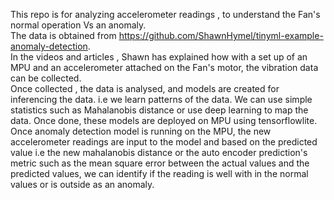 This repo is for analyzing accelerometer readings , to understand the Fan's normal operation Vs an anomaly.  
The data is obtained from https://github.com/ShawnHymel/tinyml-example-anomaly-detection.   
In the videos and articles , Shawn has explained how with a set up of  an MPU and an accelerometer attached on the Fan's motor, the vibration data can be collected.    
Once collected , the data is analysed, and models are created for inferencing the data. i.e we learn patterns of the data. We can use simple statistics such as Mahalanobis distance or use deep learning to map the data.  Once done, these models are deployed on MPU using tensorflowlite.    
Once anomaly detection model is running on the MPU, the new accelerometer readings are input to the model and based on the predicted value i.e the new mahalanobis distance or the auto encoder prediction's metric such as the mean square error between the actual values and the predicted values, we can identify if the reading is well with in the normal values or is outside as an anomaly.  
